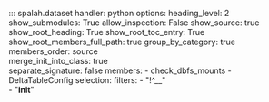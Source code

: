 ::: spalah.dataset
    handler: python
    options:
      heading_level: 2
      show_submodules: True
      allow_inspection: False
      show_source: true
      show_root_heading: True
      show_root_toc_entry: True
      show_root_members_full_path: true
      group_by_category: true
      members_order: source      
      merge_init_into_class: true            
      separate_signature: false
      members:
      - check_dbfs_mounts
      - DeltaTableConfig
    selection:
      filters:
        - "!^__"  
        - "__init__"
